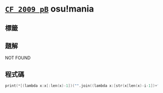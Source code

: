# [`CF 2009 pB`](https://codeforces.com/contest/2009/problem/B) osu!mania
## 標籤

## 題解
NOT FOUND  

## 程式碼
```cpp
print(*[(lambda x:x[:len(x)-1])("".join((lambda x:[str(x[len(x)-i-1])+" "for i in range(len(x))])([input().find('#')+1 for _ in range(int(input()))])))for _ in range(int(input()))],sep='\n')

```
